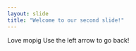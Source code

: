 ```yaml
---
layout: slide
title: "Welcome to our second slide!"
---
```

Love mopig
Use the left arrow to go back!
